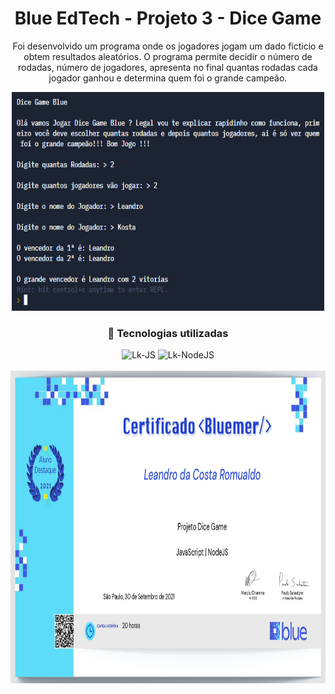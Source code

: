 <h1 align="center"> Blue EdTech - Projeto 3 - Dice Game </h1>

<p align="center"> Foi desenvolvido um programa onde os jogadores jogam um dado ficticio e obtem resultados aleatórios. O programa permite decidir o número de rodadas, número de jogadores, apresenta no final quantas rodadas cada jogador ganhou e determina quem foi o grande campeão. </p>

<div align="center"><img alingn="center" height="350" width="500" src="https://github.com/LeandroKosta/Blue-EdTech-Modulo_1-Projeto_3-Dice-Game/blob/main/public/img/Capa.png" alt=""></div>

<h3 align="center"> 🚀 Tecnologias utilizadas </h3>

<div align="center"> 
  <img alingn="center" alt="Lk-JS" height="50" width="50" src="https://cdn.jsdelivr.net/gh/devicons/devicon/icons/javascript/javascript-plain.svg" />
  <img alingn="center" alt="Lk-NodeJS" height="50" width="50" src="https://cdn.jsdelivr.net/gh/devicons/devicon/icons/nodejs/nodejs-original.svg" /> 
</div>

</br>

<div align="center"><img alingn="center" height="500" width="800" src="https://github.com/LeandroKosta/Blue-EdTech-Modulo_1-Projeto_3-Dice-Game/blob/main/public/img/Certificado%20Projeto%20Dice%20Game.jpg" alt=""></div>
